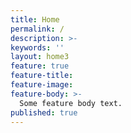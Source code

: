 ```yaml
---
title: Home
permalink: /
description: >-
keywords: ''
layout: home3
feature: true
feature-title:
feature-image: 
feature-body: >-
  Some feature body text.
published: true
---
```


